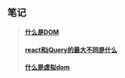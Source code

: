 ## 笔记
> #### [什么是DOM](https://github.com/weiny-queen/witness/issues/1#issue-596568088)
> #### [react和jQuery的最大不同是什么](https://github.com/weiny-queen/witness/issues/2#issue-596582633)
> #### [什么是虚拟dom](https://github.com/weiny-queen/witness/issues/2#issue-596582633)
